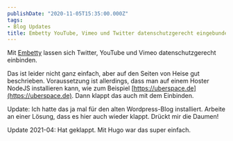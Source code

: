 ```yaml
---
publishDate: "2020-11-05T15:35:00.000Z"
tags:
- Blog Updates
title: Embetty YouTube, Vimeo und Twitter datenschutzgerecht eingebunden
---
```


Mit [Embetty](https://www.heise.de/newsticker/meldung/Embetty-Social-Media-Inhalte-datenschutzgerecht-einbinden-4060362.html) lassen sich Twitter, YouTube und Vimeo datenschutzgerecht einbinden.

Das ist leider nicht ganz einfach, aber auf den Seiten von Heise gut beschrieben. Voraussetzung ist allerdings, dass man auf einem Hoster NodeJS installieren kann, wie zum Beispiel [https://uberspace.de](https://uberspace.de). Dann klappt das auch mit dem Einbinden.

Update: Ich hatte das ja mal für den alten Wordpress-Blog installiert. Arbeite an einer Lösung, dass es hier auch wieder klappt. Drückt mir die Daumen!

Update 2021-04: Hat geklappt. Mit Hugo war das super einfach. 

<!--more-->
